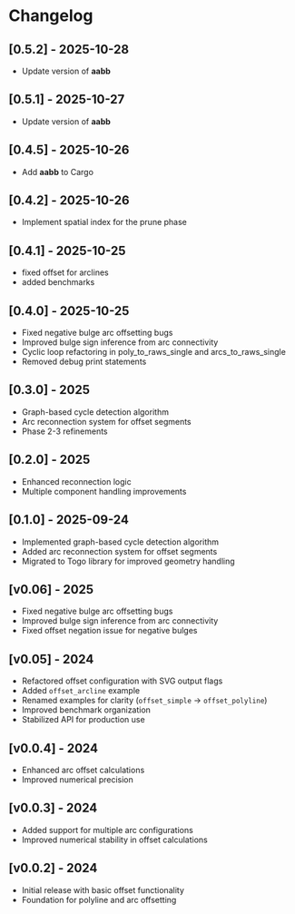 # Changelog

## [0.5.2] - 2025-10-28
- Update version of **aabb**

## [0.5.1] - 2025-10-27
- Update version of **aabb**

## [0.4.5] - 2025-10-26
- Add **aabb** to Cargo

## [0.4.2] - 2025-10-26
- Implement spatial index for the prune phase

## [0.4.1] - 2025-10-25
- fixed offset for arclines
- added benchmarks

## [0.4.0] - 2025-10-25
- Fixed negative bulge arc offsetting bugs
- Improved bulge sign inference from arc connectivity
- Cyclic loop refactoring in poly_to_raws_single and arcs_to_raws_single
- Removed debug print statements

## [0.3.0] - 2025
- Graph-based cycle detection algorithm
- Arc reconnection system for offset segments
- Phase 2-3 refinements

## [0.2.0] - 2025
- Enhanced reconnection logic
- Multiple component handling improvements

## [0.1.0] - 2025-09-24
- Implemented graph-based cycle detection algorithm
- Added arc reconnection system for offset segments
- Migrated to Togo library for improved geometry handling

## [v0.06] - 2025
- Fixed negative bulge arc offsetting bugs
- Improved bulge sign inference from arc connectivity
- Fixed offset negation issue for negative bulges

## [v0.05] - 2024
- Refactored offset configuration with SVG output flags
- Added `offset_arcline` example
- Renamed examples for clarity (`offset_simple` → `offset_polyline`)
- Improved benchmark organization
- Stabilized API for production use

## [v0.0.4] - 2024
- Enhanced arc offset calculations
- Improved numerical precision

## [v0.0.3] - 2024
- Added support for multiple arc configurations
- Improved numerical stability in offset calculations

## [v0.0.2] - 2024
- Initial release with basic offset functionality
- Foundation for polyline and arc offsetting